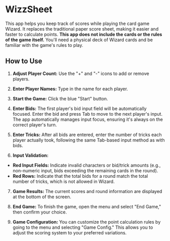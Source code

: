 # WizzSheet

This app helps you keep track of scores while playing the card game Wizard. It replaces the traditional paper score sheet, making it easier and faster to calculate points. **This app does not include the cards or the rules of the game itself.** You'll need a physical deck of Wizard cards and be familiar with the game's rules to play.

## How to Use

1. **Adjust Player Count:** Use the "+" and "-" icons to add or remove players.

2. **Enter Player Names:** Type in the name for each player.

3. **Start the Game:** Click the blue "Start" button.

4. **Enter Bids:** The first player's bid input field will be automatically focused. Enter the bid and press Tab to move to the next player's input. The app automatically manages input focus, ensuring it's always on the correct player's turn.

5. **Enter Tricks:** After all bids are entered, enter the number of tricks each player actually took, following the same Tab-based input method as with bids.

6. **Input Validation:**

- **Red Input Fields:** Indicate invalid characters or bid/trick amounts (e.g., non-numeric input, bids exceeding the remaining cards in the round).
- **Red Rows:** Indicate that the total bids for a round match the total number of tricks, which is not allowed in Wizard.

7. **Game Results:** The current scores and round information are displayed at the bottom of the screen.

8. **End Game:** To finish the game, open the menu and select "End Game," then confirm your choice.

9. **Game Configuration:** You can customize the point calculation rules by going to the menu and selecting "Game Config." This allows you to adjust the scoring system to your preferred variations.
